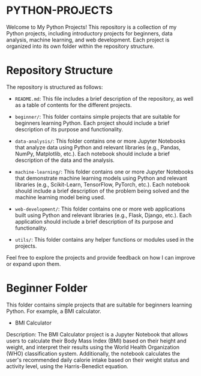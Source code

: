 # PYTHON-PROJECTS

Welcome to My Python Projects! This repository is a collection of my Python projects, including introductory projects for beginners, data analysis, machine learning, and web development. Each project is organized into its own folder within the repository structure.

# Repository Structure

The repository is structured as follows:

- `README.md`: This file includes a brief description of the repository, as well as a table of contents for the different projects.

- `beginner/`: This folder contains simple projects that are suitable for beginners learning Python. Each project should include a brief description of its purpose and functionality.

- `data-analysis/`: This folder contains one or more Jupyter Notebooks that analyze data using Python and relevant libraries (e.g., Pandas, NumPy, Matplotlib, etc.). Each notebook should include a brief description of the data and the analysis.

- `machine-learning/`: This folder contains one or more Jupyter Notebooks that demonstrate machine learning models using Python and relevant libraries (e.g., Scikit-Learn, TensorFlow, PyTorch, etc.). Each notebook should include a brief description of the problem being solved and the machine learning model being used.

- `web-development/`: This folder contains one or more web applications built using Python and relevant libraries (e.g., Flask, Django, etc.). Each application should include a brief description of its purpose and functionality.

- `utils/`: This folder contains any helper functions or modules used in the projects.

 Feel free to explore the projects and provide feedback on how I can improve or expand upon them.

 # Beginner Folder

This folder contains simple projects that are suitable for beginners learning Python. For example, a BMI calculator.

 - BMI Calculator

Description: The BMI Calculator project is a Jupyter Notebook that allows users to calculate their Body Mass Index (BMI) based on their height and weight, and interpret their results using the World Health Organization (WHO) classification system. Additionally, the notebook calculates the user's recommended daily calorie intake based on their weight status and activity level, using the Harris-Benedict equation.